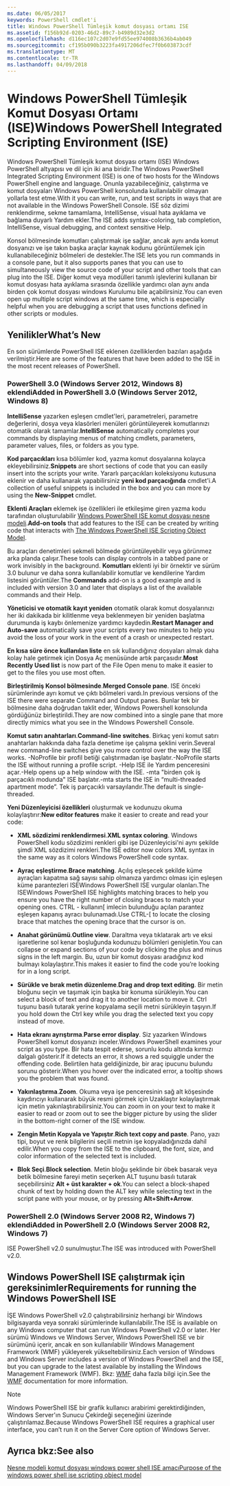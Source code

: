 ```yaml
---
ms.date: 06/05/2017
keywords: PowerShell cmdlet'i
title: Windows PowerShell Tümleşik komut dosyası ortamı ISE
ms.assetid: f156b92d-0203-46d2-89c7-b4989d32e3d2
ms.openlocfilehash: d116ec107c2d07e9fd55ee974008b3636b4ab049
ms.sourcegitcommit: cf195b090b3223fa4917206dfec7f0b603873cdf
ms.translationtype: MT
ms.contentlocale: tr-TR
ms.lasthandoff: 04/09/2018
---
```

# <a name="windows-powershell-integrated-scripting-environment-ise"></a><span data-ttu-id="ffb8b-103">Windows PowerShell Tümleşik Komut Dosyası Ortamı (ISE)</span><span class="sxs-lookup"><span data-stu-id="ffb8b-103">Windows PowerShell Integrated Scripting Environment (ISE)</span></span>

<span data-ttu-id="ffb8b-104">Windows PowerShell Tümleşik komut dosyası ortamı (ISE) Windows PowerShell altyapısı ve dil için iki ana biridir.</span><span class="sxs-lookup"><span data-stu-id="ffb8b-104">The Windows PowerShell Integrated Scripting Environment (ISE) is one of two hosts for the Windows PowerShell engine and language.</span></span> <span data-ttu-id="ffb8b-105">Onunla yazabileceğiniz, çalıştırma ve komut dosyaları Windows PowerShell konsolunda kullanılabilir olmayan yollarla test etme.</span><span class="sxs-lookup"><span data-stu-id="ffb8b-105">With it you can write, run, and test scripts in ways that are not available in the Windows PowerShell Console.</span></span> <span data-ttu-id="ffb8b-106">ISE söz dizimi renklendirme, sekme tamamlama, IntelliSense, visual hata ayıklama ve bağlama duyarlı Yardım ekler.</span><span class="sxs-lookup"><span data-stu-id="ffb8b-106">The ISE adds syntax-coloring, tab completion, IntelliSense, visual debugging, and context sensitive Help.</span></span>

<span data-ttu-id="ffb8b-107">Konsol bölmesinde komutları çalıştırmak işe sağlar, ancak aynı anda komut dosyanızı ve işe takın başka araçlar kaynak kodunu görüntülemek için kullanabileceğiniz bölmeleri de destekler.</span><span class="sxs-lookup"><span data-stu-id="ffb8b-107">The ISE lets you run commands in a console pane, but it also supports panes that you can use to simultaneously view the source code of your script and other tools that can plug into the ISE.</span></span> <span data-ttu-id="ffb8b-108">Diğer komut veya modülleri tanımlı işlevlerini kullanan bir komut dosyası hata ayıklama sırasında özellikle yardımcı olan aynı anda birden çok komut dosyası windows Kurulumu bile açabilirsiniz.</span><span class="sxs-lookup"><span data-stu-id="ffb8b-108">You can even open up multiple script windows at the same time, which is especially helpful when you are debugging a script that uses functions defined in other scripts or modules.</span></span>

## <a name="whats-new"></a><span data-ttu-id="ffb8b-109">Yenilikler</span><span class="sxs-lookup"><span data-stu-id="ffb8b-109">What’s New</span></span>

<span data-ttu-id="ffb8b-110">En son sürümlerde PowerShell ISE eklenen özelliklerden bazıları aşağıda verilmiştir.</span><span class="sxs-lookup"><span data-stu-id="ffb8b-110">Here are some of the features that have been added to the ISE in the most recent releases of PowerShell.</span></span>

### <a name="added-in-powershell-30-windows-server-2012-windows-8"></a><span data-ttu-id="ffb8b-111">PowerShell 3.0 (Windows Server 2012, Windows 8) eklendi</span><span class="sxs-lookup"><span data-stu-id="ffb8b-111">Added in PowerShell 3.0 (Windows Server 2012, Windows 8)</span></span>

<span data-ttu-id="ffb8b-112">**IntelliSense** yazarken eşleşen cmdlet'leri, parametreleri, parametre değerlerini, dosya veya klasörleri menüleri görüntüleyerek komutlarınızı otomatik olarak tamamlar.</span><span class="sxs-lookup"><span data-stu-id="ffb8b-112">**IntelliSense** automatically completes your commands by displaying menus of matching cmdlets, parameters, parameter values, files, or folders as you type.</span></span>

<span data-ttu-id="ffb8b-113">**Kod parçacıkları** kısa bölümler kod, yazma komut dosyalarına kolayca ekleyebilirsiniz.</span><span class="sxs-lookup"><span data-stu-id="ffb8b-113">**Snippets** are short sections of code that you can easily insert into the scripts your write.</span></span> <span data-ttu-id="ffb8b-114">Yararlı parçacıkları koleksiyonu kutusuna eklenir ve daha kullanarak yapabilirsiniz **yeni kod parçacığında** cmdlet'i.</span><span class="sxs-lookup"><span data-stu-id="ffb8b-114">A collection of useful snippets is included in the box and you can more by using the **New-Snippet** cmdlet.</span></span>

<span data-ttu-id="ffb8b-115">**Eklenti Araçları** eklemek işe özellikleri ile etkileşime giren yazma kodu tarafından oluşturulabilir [Windows PowerShell ISE komut dosyası nesne modeli](../../core-powershell/ise/The-ISE-Object-Model-Hierarchy.md).</span><span class="sxs-lookup"><span data-stu-id="ffb8b-115">**Add-on tools** that add features to the ISE can be created by writing code that interacts with [The Windows PowerShell ISE Scripting Object Model](../../core-powershell/ise/The-ISE-Object-Model-Hierarchy.md).</span></span>

<span data-ttu-id="ffb8b-116">Bu araçları denetimleri sekmeli bölmede görüntüleyebilir veya görünmez arka planda çalışır.</span><span class="sxs-lookup"><span data-stu-id="ffb8b-116">These tools can display controls in a tabbed pane or work invisibly in the background.</span></span> <span data-ttu-id="ffb8b-117">**Komutları** eklenti iyi bir örnektir ve sürüm 3.0 bulunur ve daha sonra kullanılabilir komutlar ve kendilerine Yardım listesini görüntüler.</span><span class="sxs-lookup"><span data-stu-id="ffb8b-117">The **Commands** add-on is a good example and is included with version 3.0 and later that displays a list of the available commands and their Help.</span></span>

<span data-ttu-id="ffb8b-118">**Yöneticisi ve otomatik kayıt yeniden** otomatik olarak komut dosyalarınızı her iki dakikada bir kilitlenme veya beklenmeyen bir yeniden başlatma durumunda iş kaybı önlemenize yardımcı kaydedin.</span><span class="sxs-lookup"><span data-stu-id="ffb8b-118">**Restart Manager and Auto-save** automatically save your scripts every two minutes to help you avoid the loss of your work in the event of a crash or unexpected restart.</span></span>

<span data-ttu-id="ffb8b-119">**En kısa süre önce kullanılan liste** en sık kullandığınız dosyaları almak daha kolay hale getirmek için Dosya Aç menüsünde artık parçasıdır.</span><span class="sxs-lookup"><span data-stu-id="ffb8b-119">**Most Recently Used list** is now part of the File Open menu to make it easier to get to the files you use most often.</span></span>

<span data-ttu-id="ffb8b-120">**Birleştirilmiş Konsol bölmesinde**.</span><span class="sxs-lookup"><span data-stu-id="ffb8b-120">**Merged Console pane**.</span></span> <span data-ttu-id="ffb8b-121">ISE önceki sürümlerinde ayrı komut ve çıktı bölmeleri vardı.</span><span class="sxs-lookup"><span data-stu-id="ffb8b-121">In previous versions of the ISE there were separate Command and Output panes.</span></span> <span data-ttu-id="ffb8b-122">Bunlar tek bir bölmesine daha doğrudan taklit eder, Windows Powershell konsolunda gördüğünüz birleştirildi.</span><span class="sxs-lookup"><span data-stu-id="ffb8b-122">They are now combined into a single pane that more directly mimics what you see in the Windows Powershell Console.</span></span>

<span data-ttu-id="ffb8b-123">**Komut satırı anahtarları**.</span><span class="sxs-lookup"><span data-stu-id="ffb8b-123">**Command-line switches**.</span></span> <span data-ttu-id="ffb8b-124">Birkaç yeni komut satırı anahtarları hakkında daha fazla denetime işe çalışma şeklini verin.</span><span class="sxs-lookup"><span data-stu-id="ffb8b-124">Several new command-line switches give you more control over the way the ISE works.</span></span> <span data-ttu-id="ffb8b-125">-NoProfile bir profil betiği çalıştırmadan işe başlatır.</span><span class="sxs-lookup"><span data-stu-id="ffb8b-125">-NoProfile starts the ISE without running a profile script.</span></span> <span data-ttu-id="ffb8b-126">-Help ISE ile Yardım penceresini açar.</span><span class="sxs-lookup"><span data-stu-id="ffb8b-126">-Help opens up a help window with the ISE.</span></span> <span data-ttu-id="ffb8b-127">-mta "birden çok iş parçacıklı modunda" ISE başlatır.</span><span class="sxs-lookup"><span data-stu-id="ffb8b-127">-mta starts the ISE in “multi-threaded apartment mode”.</span></span> <span data-ttu-id="ffb8b-128">Tek iş parçacıklı varsayılandır.</span><span class="sxs-lookup"><span data-stu-id="ffb8b-128">The default is single-threaded.</span></span>

<span data-ttu-id="ffb8b-129">**Yeni Düzenleyicisi özellikleri** oluşturmak ve kodunuzu okuma kolaylaştırır:</span><span class="sxs-lookup"><span data-stu-id="ffb8b-129">**New editor features** make it easier to create and read your code:</span></span>

- <span data-ttu-id="ffb8b-130">**XML sözdizimi renklendirmesi**.</span><span class="sxs-lookup"><span data-stu-id="ffb8b-130">**XML syntax coloring**.</span></span> <span data-ttu-id="ffb8b-131">Windows PowerShell kodu sözdizimi renkleri gibi işe Düzenleyicisi'ni aynı şekilde şimdi XML sözdizimi renkleri.</span><span class="sxs-lookup"><span data-stu-id="ffb8b-131">The ISE editor now colors XML syntax in the same way as it colors Windows PowerShell code syntax.</span></span>

- <span data-ttu-id="ffb8b-132">**Ayraç eşleştirme**.</span><span class="sxs-lookup"><span data-stu-id="ffb8b-132">**Brace matching**.</span></span> <span data-ttu-id="ffb8b-133">Açılış eşleşecek şekilde küme ayraçları kapatma sağ sayısı sahip olmanıza yardımcı olması için eşleşen küme parantezleri ISEWindows PowerShell ISE vurgular olanları.</span><span class="sxs-lookup"><span data-stu-id="ffb8b-133">The ISEWindows PowerShell ISE highlights matching braces to help you ensure you have the right number of closing braces to match your opening ones.</span></span> <span data-ttu-id="ffb8b-134">CTRL - kullanın\[ imlecin bulunduğu açılan parantez eşleşen kapanış ayracı bulunamadı.</span><span class="sxs-lookup"><span data-stu-id="ffb8b-134">Use CTRL-\[ to locate the closing brace that matches the opening brace that the cursor is on.</span></span>

- <span data-ttu-id="ffb8b-135">**Anahat görünümü**.</span><span class="sxs-lookup"><span data-stu-id="ffb8b-135">**Outline view**.</span></span> <span data-ttu-id="ffb8b-136">Daraltma veya tıklatarak artı ve eksi işaretlerine sol kenar boşluğunda kodunuzu bölümleri genişletin.</span><span class="sxs-lookup"><span data-stu-id="ffb8b-136">You can collapse or expand sections of your code by clicking the plus and minus signs in the left margin.</span></span> <span data-ttu-id="ffb8b-137">Bu, uzun bir komut dosyası aradığınız kod bulmayı kolaylaştırır.</span><span class="sxs-lookup"><span data-stu-id="ffb8b-137">This makes it easier to find the code you’re looking for in a long script.</span></span>

- <span data-ttu-id="ffb8b-138">**Sürükle ve bırak metin düzenleme**.</span><span class="sxs-lookup"><span data-stu-id="ffb8b-138">**Drag and drop text editing**.</span></span> <span data-ttu-id="ffb8b-139">Bir metin bloğunu seçin ve taşımak için başka bir konuma sürükleyin.</span><span class="sxs-lookup"><span data-stu-id="ffb8b-139">You can select a block of text and drag it to another location to move it.</span></span> <span data-ttu-id="ffb8b-140">Ctrl tuşunu basılı tutarak yerine kopyalama seçili metni sürükleyin taşıyın.</span><span class="sxs-lookup"><span data-stu-id="ffb8b-140">If you hold down the Ctrl key while you drag the selected text you copy instead of move.</span></span>

- <span data-ttu-id="ffb8b-141">**Hata ekranı ayrıştırma**.</span><span class="sxs-lookup"><span data-stu-id="ffb8b-141">**Parse error display**.</span></span> <span data-ttu-id="ffb8b-142">Siz yazarken Windows PowerShell komut dosyanızı inceler.</span><span class="sxs-lookup"><span data-stu-id="ffb8b-142">Windows PowerShell examines your script as you type.</span></span> <span data-ttu-id="ffb8b-143">Bir hata tespit ederse, sorunlu kodu altında kırmızı dalgalı gösterir.</span><span class="sxs-lookup"><span data-stu-id="ffb8b-143">If it detects an error, it shows a red squiggle under the offending code.</span></span> <span data-ttu-id="ffb8b-144">Belirtilen hata geldiğinizde, bir araç ipucunu bulundu sorunu gösterir.</span><span class="sxs-lookup"><span data-stu-id="ffb8b-144">When you hover over the indicated error, a tooltip shows you the problem that was found.</span></span>

- <span data-ttu-id="ffb8b-145">**Yakınlaştırma**.</span><span class="sxs-lookup"><span data-stu-id="ffb8b-145">**Zoom**.</span></span> <span data-ttu-id="ffb8b-146">Okuma veya işe penceresinin sağ alt köşesinde kaydırıcıyı kullanarak büyük resmi görmek için Uzaklaştır kolaylaştırmak için metin yakınlaştırabilirsiniz.</span><span class="sxs-lookup"><span data-stu-id="ffb8b-146">You can zoom in on your text to make it easier to read or zoom out to see the bigger picture by using the slider in the bottom-right corner of the ISE window.</span></span>

- <span data-ttu-id="ffb8b-147">**Zengin Metin Kopyala ve Yapıştır**.</span><span class="sxs-lookup"><span data-stu-id="ffb8b-147">**Rich text copy and paste**.</span></span> <span data-ttu-id="ffb8b-148">Pano, yazı tipi, boyut ve renk bilgilerini seçili metnin işe kopyaladığınızda dahil edilir.</span><span class="sxs-lookup"><span data-stu-id="ffb8b-148">When you copy from the ISE to the clipboard, the font, size, and color information of the selected text is included.</span></span>

- <span data-ttu-id="ffb8b-149">**Blok Seçi**.</span><span class="sxs-lookup"><span data-stu-id="ffb8b-149">**Block selection**.</span></span> <span data-ttu-id="ffb8b-150">Metin bloğu şeklinde bir öbek basarak veya betik bölmesine fareyi metin seçerken ALT tuşunu basılı tutarak seçebilirsiniz **Alt + üst karakter + ok**.</span><span class="sxs-lookup"><span data-stu-id="ffb8b-150">You can select a block-shaped chunk of text by holding down the ALT key while selecting text in the script pane with your mouse, or by pressing **Alt+Shift+Arrow**.</span></span>

### <a name="added-in-powershell-20-windows-server-2008-r2-windows-7"></a><span data-ttu-id="ffb8b-151">PowerShell 2.0 (Windows Server 2008 R2, Windows 7) eklendi</span><span class="sxs-lookup"><span data-stu-id="ffb8b-151">Added in PowerShell 2.0 (Windows Server 2008 R2, Windows 7)</span></span>

<span data-ttu-id="ffb8b-152">ISE PowerShell v2.0 sunulmuştur.</span><span class="sxs-lookup"><span data-stu-id="ffb8b-152">The ISE was introduced with PowerShell v2.0.</span></span>

## <a name="requirements-for-running-the-windows-powershell-ise"></a><span data-ttu-id="ffb8b-153">Windows PowerShell ISE çalıştırmak için gereksinimler</span><span class="sxs-lookup"><span data-stu-id="ffb8b-153">Requirements for running the Windows PowerShell ISE</span></span>

<span data-ttu-id="ffb8b-154">İŞE Windows PowerShell v2.0 çalıştırabilirsiniz herhangi bir Windows bilgisayarda veya sonraki sürümlerinde kullanılabilir.</span><span class="sxs-lookup"><span data-stu-id="ffb8b-154">The ISE is available on any Windows computer that can run Windows PowerShell v2.0 or later.</span></span> <span data-ttu-id="ffb8b-155">Her sürümü Windows ve Windows Server, Windows PowerShell ISE ve bir sürümünü içerir, ancak en son kullanılabilir Windows Management Framework (WMF) yükleyerek yükseltebilirsiniz.</span><span class="sxs-lookup"><span data-stu-id="ffb8b-155">Each version of Windows and Windows Server includes a version of Windows PowerShell and the ISE, but you can upgrade to the latest available by installing the Windows Management Framework (WMF).</span></span> <span data-ttu-id="ffb8b-156">Bkz: [WMF](/powershell/wmf/readme) daha fazla bilgi için.</span><span class="sxs-lookup"><span data-stu-id="ffb8b-156">See the [WMF](/powershell/wmf/readme) documentation for more information.</span></span>

> [!NOTE]
> <span data-ttu-id="ffb8b-157">Windows PowerShell ISE bir grafik kullanıcı arabirimi gerektirdiğinden, Windows Server'ın Sunucu Çekirdeği seçeneğini üzerinde çalıştırılamaz.</span><span class="sxs-lookup"><span data-stu-id="ffb8b-157">Because Windows PowerShell ISE requires a graphical user interface, you can’t run it on the Server Core option of Windows Server.</span></span>

## <a name="see-also"></a><span data-ttu-id="ffb8b-158">Ayrıca bkz:</span><span class="sxs-lookup"><span data-stu-id="ffb8b-158">See also</span></span>

[<span data-ttu-id="ffb8b-159">Nesne modeli komut dosyası windows power shell ISE amacı</span><span class="sxs-lookup"><span data-stu-id="ffb8b-159">Purpose of the windows power shell ise scripting object model</span></span>](../../core-powershell/ise/Purpose-of-the-Windows-PowerShell-ISE-Scripting-Object-Model.md)